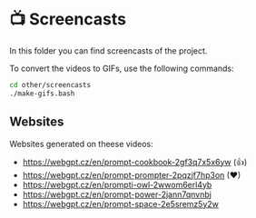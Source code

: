 # 📺 Screencasts

In this folder you can find screencasts of the project.

To convert the videos to GIFs, use the following commands:

```bash
cd other/screencasts
./make-gifs.bash
```

## Websites

Websites generated on theese videos:

-   https://webgpt.cz/en/prompt-cookbook-2gf3q7x5x6yw (👍)
-   https://webgpt.cz/en/prompt-prompter-2pqzjf7hp3on (❤)
-   https://webgpt.cz/en/prompti-owl-2wwom6erl4yb
-   https://webgpt.cz/en/prompt-power-2jann7qnvnbj
-   https://webgpt.cz/en/prompt-space-2e5sremz5y2w
